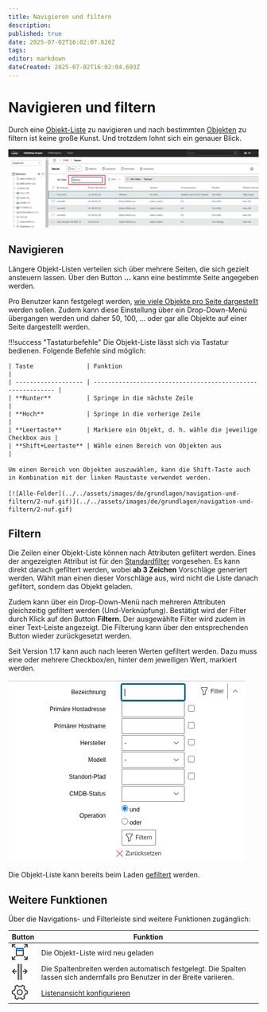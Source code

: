 ```yaml
---
title: Navigieren und filtern
description: 
published: true
date: 2025-07-02T16:02:07.626Z
tags: 
editor: markdown
dateCreated: 2025-07-02T16:02:04.693Z
---
```


# Navigieren und filtern

Durch eine [Objekt-Liste](index.md) zu navigieren und nach bestimmten [Objekten](../struktur-it-dokumentation.md) zu filtern ist keine große Kunst. Und trotzdem lohnt sich ein genauer Blick.

[![Alle-Felder](../../assets/images/de/grundlagen/navigation-und-filtern/1-nuf.png)](../../assets/images/de/grundlagen/navigation-und-filtern/1-nuf.png)

## Navigieren

Längere Objekt-Listen verteilen sich über mehrere Seiten, die sich gezielt ansteuern lassen. Über den Button **...** kann eine bestimmte Seite angegeben werden.

Pro Benutzer kann festgelegt werden, [wie viele Objekte pro Seite dargestellt](erweiterte-einstellungen.md) werden sollen. Zudem kann diese Einstellung über ein Drop-Down-Menü übergangen werden und daher 50, 100, ... oder gar alle Objekte auf einer Seite dargestellt werden.

!!!success "Tastaturbefehle"
    Die Objekt-Liste lässt sich via Tastatur bedienen. Folgende Befehle sind möglich:

    | Taste               | Funktion                                                    |
    | ------------------- | ----------------------------------------------------------- |
    | **Runter**          | Springe in die nächste Zeile                                |
    | **Hoch**            | Springe in die vorherige Zeile                              |
    | **Leertaste**       | Markiere ein Objekt, d. h. wähle die jeweilige Checkbox aus |
    | **Shift+Leertaste** | Wähle einen Bereich von Objekten aus                        |

    Um einen Bereich von Objekten auszuwählen, kann die Shift-Taste auch in Kombination mit der linken Maustaste verwendet werden.

    [![Alle-Felder](../../assets/images/de/grundlagen/navigation-und-filtern/2-nuf.gif)](../../assets/images/de/grundlagen/navigation-und-filtern/2-nuf.gif)

## Filtern

Die Zeilen einer Objekt-Liste können nach Attributen gefiltert werden. Eines der angezeigten Attribut ist für den [Standardfilter](listenansicht-konfigurieren.md) vorgesehen. Es kann direkt danach gefiltert werden, wobei **ab 3 Zeichen** Vorschläge generiert werden. Wählt man einen dieser Vorschläge aus, wird nicht die Liste danach gefiltert, sondern das Objekt geladen.

Zudem kann über ein Drop-Down-Menü nach mehreren Attributen gleichzeitig gefiltert werden (Und-Verknüpfung). Bestätigt wird der Filter durch Klick auf den Button **Filtern**. Der ausgewählte Filter wird zudem in einer Text-Leiste angezeigt. Die Filterung kann über den entsprechenden Button wieder zurückgesetzt werden.

Seit Version 1.17 kann auch nach leeren Werten gefiltert werden. Dazu muss eine oder mehrere Checkbox/en, hinter dem jeweiligen Wert, markiert werden.

[![Objekte-markieren](../../assets/images/de/grundlagen/navigation-und-filtern/3-nuf.png)](../../assets/images/de/grundlagen/navigation-und-filtern/3-nuf.png)

Die Objekt-Liste kann bereits beim Laden [gefiltert](listenansicht-konfigurieren.md) werden.

## Weitere Funktionen

Über die Navigations- und Filterleiste sind weitere Funktionen zugänglich:

| Button                                                                                                                                                                                                             | Funktion                                                                                                                    |
| ------------------------------------------------------------------------------------------------------------------------------------------------------------------------------------------------------------------ | --------------------------------------------------------------------------------------------------------------------------- |
| [![full-screen-window-filled.svg](../../assets/images/de/grundlagen/navigation-und-filtern/fullscreen-window-filled.svg)](../../assets/images/de/grundlagen/navigation-und-filtern/fullscreen-window-filled.svg)   | Die Objekt-Liste wird neu geladen                                                                                           |
| [![separator-vertical-filled.svg](../../assets/images/de/grundlagen/navigation-und-filtern/separator-vertical-filled.svg)](../../assets/images/de/grundlagen/navigation-und-filtern/separator-vertical-filled.svg) | Die Spaltenbreiten werden automatisch festgelegt. Die Spalten lassen sich andernfalls pro Benutzer in der Breite variieren. |
| [![gear.svg](../../assets/images/de/grundlagen/navigation-und-filtern/gear.svg)](../../assets/images/de/grundlagen/navigation-und-filtern/gear.svg)                                                                | [Listenansicht konfigurieren](listenansicht-konfigurieren.md)                                                               |
